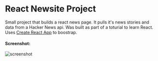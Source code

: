 # React Newsite Project

Small project that builds a react news page. It pulls it's news stories and data from a Hacker News api. Was built as part of a toturial to learn React. Uses [Create React App](https://create-react-app.dev/docs/getting-started/) to boostrap.

#### Screenshot:
![screenshot](https://i.imgur.com/ZXJ71pG.png "screenshot")
